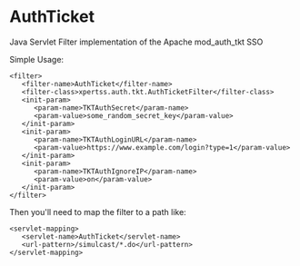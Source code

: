 # AuthTicket
Java Servlet Filter implementation of the Apache mod_auth_tkt SSO

Simple Usage:
```
<filter>
   <filter-name>AuthTicket</filter-name>
   <filter-class>xpertss.auth.tkt.AuthTicketFilter</filter-class>
   <init-param>
      <param-name>TKTAuthSecret</param-name>
      <param-value>some_random_secret_key</param-value>
   </init-param>
   <init-param>
      <param-name>TKTAuthLoginURL</param-name>
      <param-value>https://www.example.com/login?type=1</param-value>
   </init-param>
   <init-param>
      <param-name>TKTAuthIgnoreIP</param-name>
      <param-value>on</param-value>
   </init-param>
</filter>
```

Then you'll need to map the filter to a path like:
```
<servlet-mapping>
   <servlet-name>AuthTicket</servlet-name>
   <url-pattern>/simulcast/*.do</url-pattern>
</servlet-mapping>
```